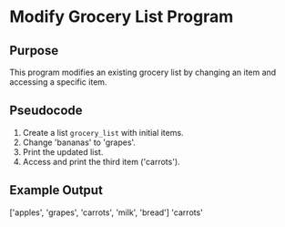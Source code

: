 # Modify Grocery List Program

## Purpose
This program modifies an existing grocery list by changing an item and accessing a specific item.

## Pseudocode
1. Create a list `grocery_list` with initial items.
2. Change 'bananas' to 'grapes'.
3. Print the updated list.
4. Access and print the third item ('carrots').

## Example Output
['apples', 'grapes', 'carrots', 'milk', 'bread']
'carrots'
